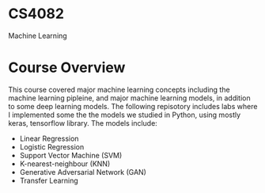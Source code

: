 # CS4082
Machine Learning

# Course Overview

This course covered major machine learning concepts including the machine learning pipleine, and major machine learning models, in addition to some deep learning models. The following repisotory includes labs where I implemented some the the models we studied in Python, using mostly keras, tensorflow library. 
The models include:

- Linear Regression
- Logistic Regression
- Support Vector Machine (SVM)
- K-nearest-neighbour (KNN)
- Generative Adversarial Network (GAN)
- Transfer Learning
